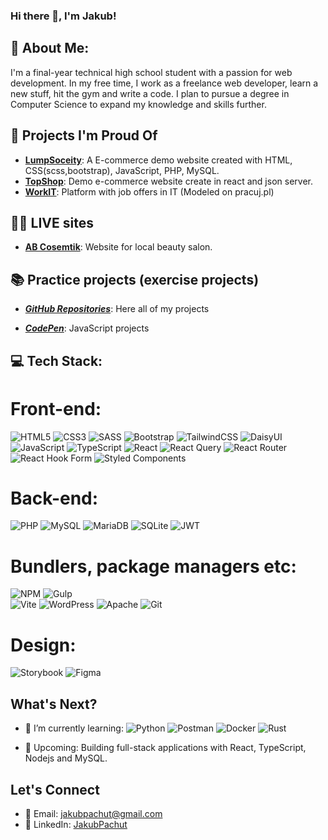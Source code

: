 ### Hi there 👋, I'm Jakub!

## 💫 About Me:

I'm a final-year technical high school student with a passion for web development. 
In my free time, I work as a freelance web developer, learn a new stuff, hit the gym and write a code.
I plan to pursue a degree in Computer Science to expand my knowledge and skills further.

## 🧩 Projects I'm Proud Of

- [**LumpSoceity**](https://github.com/Szafter12/LumpSociety): A E-commerce demo website created with HTML, CSS(scss,bootstrap), JavaScript, PHP, MySQL.
- [**TopShop**](https://github.com/Szafter12/Top-shop): Demo e-commerce website create in react and json server.
- [**WorkIT**](https://github.com/Szafter12/WorkIT): Platform with job offers in IT (Modeled on pracuj.pl) 

## 👨‍💻 LIVE sites 
 
 - [**AB Cosemtik**](https://abcosmetik.pl/):  Website for local beauty salon. 

## 📚 Practice projects (exercise projects)

- [***GitHub Repositories***](https://github.com/Szafter12?tab=repositories): Here all of my projects

- [***CodePen***](https://codepen.io/Jakub-Pachut): JavaScript projects

## 💻 Tech Stack:

# Front-end: <br>

![HTML5](https://img.shields.io/badge/html5-%23E34F26.svg?style=for-the-badge&logo=html5&logoColor=white)
![CSS3](https://img.shields.io/badge/css3-%231572B6.svg?style=for-the-badge&logo=css3&logoColor=white)
![SASS](https://img.shields.io/badge/SASS-hotpink.svg?style=for-the-badge&logo=SASS&logoColor=white) 
![Bootstrap](https://img.shields.io/badge/bootstrap-%238511FA.svg?style=for-the-badge&logo=bootstrap&logoColor=white)
![TailwindCSS](https://img.shields.io/badge/tailwindcss-%2338B2AC.svg?style=for-the-badge&logo=tailwind-css&logoColor=white) 
![DaisyUI](https://img.shields.io/badge/daisyui-5A0EF8?style=for-the-badge&logo=daisyui&logoColor=white)
![JavaScript](https://img.shields.io/badge/javascript-%23323330.svg?style=for-the-badge&logo=javascript&logoColor=%23F7DF1E) 
![TypeScript](https://img.shields.io/badge/typescript-%23007ACC.svg?style=for-the-badge&logo=typescript&logoColor=white)
![React](https://img.shields.io/badge/react-%2320232a.svg?style=for-the-badge&logo=react&logoColor=%2361DAFB)
![React Query](https://img.shields.io/badge/-React%20Query-FF4154?style=for-the-badge&logo=react%20query&logoColor=white) 
![React Router](https://img.shields.io/badge/React_Router-CA4245?style=for-the-badge&logo=react-router&logoColor=white) 
![React Hook Form](https://img.shields.io/badge/React%20Hook%20Form-%23EC5990.svg?style=for-the-badge&logo=reacthookform&logoColor=white) 
![Styled Components](https://img.shields.io/badge/styled--components-DB7093?style=for-the-badge&logo=styled-components&logoColor=white)

# Back-end: <br>

![PHP](https://img.shields.io/badge/php-%23777BB4.svg?style=for-the-badge&logo=php&logoColor=white)
![MySQL](https://img.shields.io/badge/mysql-%2300000f.svg?style=for-the-badge&logo=mysql&logoColor=white)
![MariaDB](https://img.shields.io/badge/MariaDB-003545?style=for-the-badge&logo=mariadb&logoColor=white)
![SQLite](https://img.shields.io/badge/sqlite-%2307405e.svg?style=for-the-badge&logo=sqlite&logoColor=white) 
![JWT](https://img.shields.io/badge/JWT-black?style=for-the-badge&logo=JSON%20web%20tokens)

# Bundlers, package managers etc: <br>

![NPM](https://img.shields.io/badge/NPM-%23CB3837.svg?style=for-the-badge&logo=npm&logoColor=white)
![Gulp](https://img.shields.io/badge/GULP-%23CF4647.svg?style=for-the-badge&logo=gulp&logoColor=white)   
![Vite](https://img.shields.io/badge/vite-%23646CFF.svg?style=for-the-badge&logo=vite&logoColor=white)
![WordPress](https://img.shields.io/badge/WordPress-%23117AC9.svg?style=for-the-badge&logo=WordPress&logoColor=white) 
![Apache](https://img.shields.io/badge/apache-%23D42029.svg?style=for-the-badge&logo=apache&logoColor=white) 
![Git](https://img.shields.io/badge/git-%23F05033.svg?style=for-the-badge&logo=git&logoColor=white)

# Design: 

![Storybook](https://img.shields.io/badge/-Storybook-FF4785?style=for-the-badge&logo=storybook&logoColor=white) 
![Figma](https://img.shields.io/badge/figma-%23F24E1E.svg?style=for-the-badge&logo=figma&logoColor=white)

## What's Next?

- 🌱 I’m currently learning:
  ![Python](https://img.shields.io/badge/python-3670A0?style=for-the-badge&logo=python&logoColor=ffdd54)
  ![Postman](https://img.shields.io/badge/Postman-FF6C37?style=for-the-badge&logo=postman&logoColor=white)
  ![Docker](https://img.shields.io/badge/docker-%230db7ed.svg?style=for-the-badge&logo=docker&logoColor=white)
  ![Rust](https://img.shields.io/badge/rust-%23000000.svg?style=for-the-badge&logo=rust&logoColor=white)
  

- 🚀 Upcoming: Building full-stack applications with React, TypeScript, Nodejs and MySQL.

## Let's Connect

- 📧 Email: [jakubpachut@gmail.com](mailto:jakubpachut@gmail.com)
- 💼 LinkedIn: [JakubPachut](https://www.linkedin.com/in/jakub-pachut-700ba3323/)
